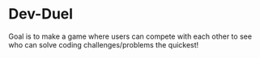 # Dev-Duel

Goal is to make a game where users can compete with each other to see who can solve coding challenges/problems the quickest!
